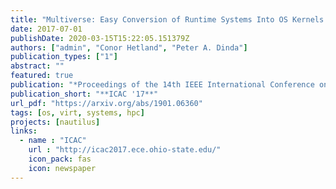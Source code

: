 ```yaml
---
title: "Multiverse: Easy Conversion of Runtime Systems Into OS Kernels via Automatic Hybridization"
date: 2017-07-01
publishDate: 2020-03-15T15:22:05.151379Z
authors: ["admin", "Conor Hetland", "Peter A. Dinda"]
publication_types: ["1"]
abstract: ""
featured: true
publication: "*Proceedings of the 14th IEEE International Conference on Autonomic Computing (ICAC 2017)*"
publication_short: "**ICAC '17**"
url_pdf: "https://arxiv.org/abs/1901.06360"
tags: [os, virt, systems, hpc]
projects: [nautilus]
links:
  - name : "ICAC"
    url : "http://icac2017.ece.ohio-state.edu/"
    icon_pack: fas
    icon: newspaper
---
```


